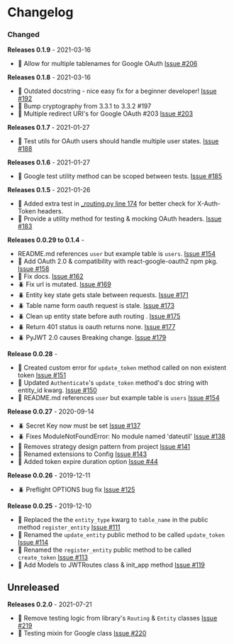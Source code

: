 # Changelog

### Changed

**Releases 0.1.9** - 2021-03-16
-   🎁 Allow for multiple tablenames for Google OAuth  [Issue #206](https://github.com/joegasewicz/flask-jwt-router/issues/206)

**Releases 0.1.8** - 2021-03-16
-   📝 Outdated docstring - nice easy fix for a beginner developer! [Issue #192](https://github.com/joegasewicz/flask-jwt-router/issues/192)
-   🎁 Bump cryptography from 3.3.1 to 3.3.2 #197
-   🎁 Multiple redirect URI's for Google OAuth #203 [Issue #203](https://github.com/joegasewicz/flask-jwt-router/issues/203)

**Releases 0.1.7** - 2021-01-27
- 🎁 Test utils for OAuth users should handle multiple user states. [Issue #188](https://github.com/joegasewicz/flask-jwt-router/pull/188)

**Releases 0.1.6** - 2021-01-27
- 🎁 Google test utility method can be scoped between tests. [Issue #185](https://github.com/joegasewicz/flask-jwt-router/issues/185)

**Releases 0.1.5** - 2021-01-26
- 🎁 Added extra test in  [_routing.py line 174](https://github.com/joegasewicz/flask-jwt-router/blob/6ee5bcfb772b6cb66a5c621cf466014b94eaf635/flask_jwt_router/_routing.py#L174) for better check for X-Auth-Token headers.
- 🎁 Provide a utility method for testing & mocking OAuth headers. [Issue #183](https://github.com/joegasewicz/flask-jwt-router/issues/183)

**Releases 0.0.29 to 0.1.4** -

- README.md references `user` but example table is `users`. [Issue #154](https://github.com/joegasewicz/flask-jwt-router/issues/154)
- 🎁 Add OAuth 2.0 & compatibility with react-google-oauth2 npm pkg. [Issue #158](https://github.com/joegasewicz/flask-jwt-router/issues/158)
- 📝 Fix docs. [Issue #162](https://github.com/joegasewicz/flask-jwt-router/issues/162)
- 🪲 Fix url is mutated. [Issue #169](https://github.com/joegasewicz/flask-jwt-router/issues/169)
- 🪲 Entity key state gets stale between requests. [Issue #171](https://github.com/joegasewicz/flask-jwt-router/issues/171)
- 🪲 Table name form oauth request is stale. [Issue #173](https://github.com/joegasewicz/flask-jwt-router/issues/173)
- 🪲 Clean up entity state before auth routing . [Issue #175](https://github.com/joegasewicz/flask-jwt-router/issues/175)
- 🪲 Return 401 status is oauth returns none. [Issue #177](https://github.com/joegasewicz/flask-jwt-router/issues/177)
- 🪲 PyJWT 2.0 causes Breaking change. [Issue #179](https://github.com/joegasewicz/flask-jwt-router/issues/179)

**Release 0.0.28** -

- 🎁 Created custom error for `update_token` method called on non existent token [Issue #151](https://github.com/joegasewicz/flask-jwt-router/issues/151)
- 📝 Updated `Authenticate`'s `update_token` method's doc string with entity_id kwarg. [Issue #150](https://github.com/joegasewicz/flask-jwt-router/issues/150) 
- 📝 README.md references `user` but example table is `users` [Issue #154](https://github.com/joegasewicz/flask-jwt-router/issues/154)

**Release 0.0.27** - 2020-09-14

-   🪲 Secret Key now must be set [Issue #137](https://github.com/joegasewicz/flask-jwt-router/issues/137)
-   🪲 Fixes ModuleNotFoundError: No module named 'dateutil' [Issue #138](https://github.com/joegasewicz/flask-jwt-router/issues/138)
-   🎁 Removes strategy design pattern from project [Issue #141](https://github.com/joegasewicz/flask-jwt-router/issues/141)
-   🎁 Renamed extensions to Config [Issue #143](https://github.com/joegasewicz/flask-jwt-router/issues/143)
-   🎁 Added token expire duration option [Issue #44](https://github.com/joegasewicz/flask-jwt-router/issues/44)

**Release 0.0.26** - 2019-12-11

-   🪲 Preflight OPTIONS bug fix [Issue #125](https://github.com/joegasewicz/Flask-JWT-Router/issues/125)

**Release 0.0.25** - 2019-12-10

-   🎁 Replaced the the `entity_type` kwarg to `table_name` in the public method `register_entity` [Issue #111](https://github.com/joegasewicz/Flask-JWT-Router/issues/111)
-   🎁 Renamed the `update_entity` public method to be called `update_token` [Issue #114](https://github.com/joegasewicz/Flask-JWT-Router/issues/114)
-   🎁 Renamed the `register_entity` public method to be called `create_token` [Issue #113](https://github.com/joegasewicz/Flask-JWT-Router/issues/113)
-   🎁 Add Models to JWTRoutes class & init_app method [Issue #119](https://github.com/joegasewicz/Flask-JWT-Router/issues/119)

## Unreleased
**Releases 0.2.0** - 2021-07-21
-   🎁 Remove testing logic from library's `Routing` & `Entity` classes  [Issue #219](https://github.com/joegasewicz/flask-jwt-router/issues/219)
-   🎁 Testing mixin for Google class  [Issue #220](https://github.com/joegasewicz/flask-jwt-router/issues/220)
